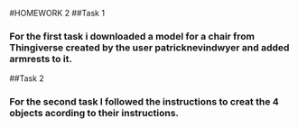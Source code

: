 #HOMEWORK 2
##Task 1

### For the first task i downloaded a model for a chair from Thingiverse created by the user patricknevindwyer and added armrests to it.

##Task 2

### For the second task I followed the instructions to creat the 4 objects acording to their instructions.
